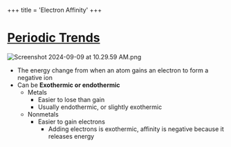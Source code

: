 +++
 title = 'Electron Affinity'
+++
# [Periodic Trends](./../periodic-trends/)
![Screenshot 2024-09-09 at 10.29.59 AM.png](./../screenshot-2024-09-09-at-10.29.59-am.png/)
- The energy change from when an atom gains an electron to form a negative ion
- Can be **Exothermic or endothermic**
	- Metals
		- Easier to lose than gain
		- Usually endothermic, or slightly exothermic
	- Nonmetals
		- Easier to gain electrons
			- Adding electrons is exothermic, affinity is negative because it releases energy